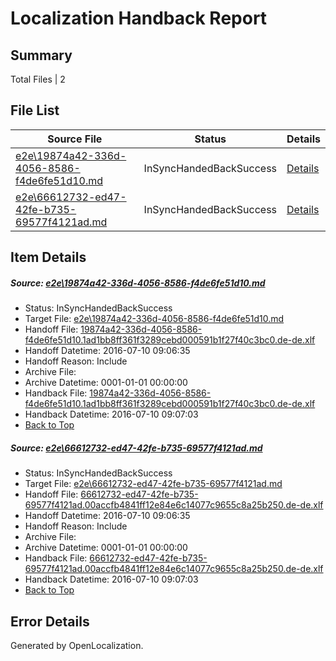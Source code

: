 # <a name='report-top'></a> Localization Handback Report

## Summary
 Total Files | 2

## File List
 Source File | Status | Details 
 ----------- | ------ | ------- 
 [e2e\19874a42-336d-4056-8586-f4de6fe51d10.md](https://github.com/OpenLocalizationTestOrg/oltest/blob/f0d44a3d54d67bdf8e7e938ac8b60cde12016c85/e2e/19874a42-336d-4056-8586-f4de6fe51d10.md) | InSyncHandedBackSuccess | [Details](#78fff7abde00625415cd82ff2da6cefa21698b4f1)
 [e2e\66612732-ed47-42fe-b735-69577f4121ad.md](https://github.com/OpenLocalizationTestOrg/oltest/blob/f0d44a3d54d67bdf8e7e938ac8b60cde12016c85/e2e/66612732-ed47-42fe-b735-69577f4121ad.md) | InSyncHandedBackSuccess | [Details](#f8dbae0748d97519df3f7a820bd271710e67b4ff2)

## Item Details
##### <a name='78fff7abde00625415cd82ff2da6cefa21698b4f1'></a> Source: [e2e\19874a42-336d-4056-8586-f4de6fe51d10.md](https://github.com/OpenLocalizationTestOrg/oltest/blob/f0d44a3d54d67bdf8e7e938ac8b60cde12016c85/e2e/19874a42-336d-4056-8586-f4de6fe51d10.md)
* Status: InSyncHandedBackSuccess
* Target File: [e2e\19874a42-336d-4056-8586-f4de6fe51d10.md](https://github.com/OpenLocalizationTestOrg/oltest-dede-fly/blob/0269d65812e29884081cb5337034083134838fa5/e2e/19874a42-336d-4056-8586-f4de6fe51d10.md)
* Handoff File: [19874a42-336d-4056-8586-f4de6fe51d10.1ad1bb8ff361f3289cebd000591b1f27f40c3bc0.de-de.xlf](https://github.com/OpenLocalizationTestOrg/olhandoff-e2e/blob/504475c7a83a97e7b80e405809ac27c95b073bc8/ol-handoff/OpenLocalizationTestOrg/oltest-dede-fly/ci/ht/19874a42-336d-4056-8586-f4de6fe51d10.1ad1bb8ff361f3289cebd000591b1f27f40c3bc0.de-de.xlf)
* Handoff Datetime: 2016-07-10 09:06:35
* Handoff Reason: Include
* Archive File: 
* Archive Datetime: 0001-01-01 00:00:00
* Handback File: [19874a42-336d-4056-8586-f4de6fe51d10.1ad1bb8ff361f3289cebd000591b1f27f40c3bc0.de-de.xlf](https://github.com/OpenLocalizationTestOrg/olhandback-e2e/blob/7712362b2edfddafe20d4b3f3f44b5059106738b/ol-handback/OpenLocalizationTestOrg/oltest-dede-fly/ci/ht/19874a42-336d-4056-8586-f4de6fe51d10.1ad1bb8ff361f3289cebd000591b1f27f40c3bc0.de-de.xlf)
* Handback Datetime: 2016-07-10 09:07:03
* [Back to Top](#report-top)

##### <a name='f8dbae0748d97519df3f7a820bd271710e67b4ff2'></a> Source: [e2e\66612732-ed47-42fe-b735-69577f4121ad.md](https://github.com/OpenLocalizationTestOrg/oltest/blob/f0d44a3d54d67bdf8e7e938ac8b60cde12016c85/e2e/66612732-ed47-42fe-b735-69577f4121ad.md)
* Status: InSyncHandedBackSuccess
* Target File: [e2e\66612732-ed47-42fe-b735-69577f4121ad.md](https://github.com/OpenLocalizationTestOrg/oltest-dede-fly/blob/0269d65812e29884081cb5337034083134838fa5/e2e/66612732-ed47-42fe-b735-69577f4121ad.md)
* Handoff File: [66612732-ed47-42fe-b735-69577f4121ad.00accfb4841ff12e84e6c14077c9655c8a25b250.de-de.xlf](https://github.com/OpenLocalizationTestOrg/olhandoff-e2e/blob/504475c7a83a97e7b80e405809ac27c95b073bc8/ol-handoff/OpenLocalizationTestOrg/oltest-dede-fly/ci/ht/66612732-ed47-42fe-b735-69577f4121ad.00accfb4841ff12e84e6c14077c9655c8a25b250.de-de.xlf)
* Handoff Datetime: 2016-07-10 09:06:35
* Handoff Reason: Include
* Archive File: 
* Archive Datetime: 0001-01-01 00:00:00
* Handback File: [66612732-ed47-42fe-b735-69577f4121ad.00accfb4841ff12e84e6c14077c9655c8a25b250.de-de.xlf](https://github.com/OpenLocalizationTestOrg/olhandback-e2e/blob/7712362b2edfddafe20d4b3f3f44b5059106738b/ol-handback/OpenLocalizationTestOrg/oltest-dede-fly/ci/ht/66612732-ed47-42fe-b735-69577f4121ad.00accfb4841ff12e84e6c14077c9655c8a25b250.de-de.xlf)
* Handback Datetime: 2016-07-10 09:07:03
* [Back to Top](#report-top)


## Error Details

Generated by OpenLocalization.
